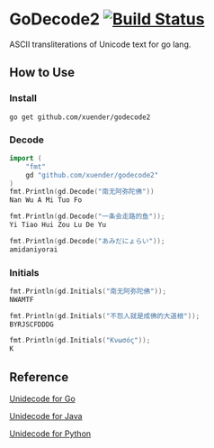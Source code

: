 GoDecode2
[![Build Status](https://travis-ci.org/xuender/godecode2.png)](https://travis-ci.org/xuender/godecode2)
========
ASCII transliterations of Unicode text for go lang.

## How to Use ##

### Install

```shell
go get github.com/xuender/godecode2
```

### Decode
```go
import (
    "fmt"
    gd "github.com/xuender/godecode2"
)
fmt.Println(gd.Decode("南无阿弥陀佛"))
Nan Wu A Mi Tuo Fo

fmt.Println(gd.Decode("一条会走路的鱼"));
Yi Tiao Hui Zou Lu De Yu

fmt.Println(gd.Decode("あみだにょらい"));
amidaniyorai
```
### Initials
```go
fmt.Println(gd.Initials("南无阿弥陀佛"));
NWAMTF

fmt.Println(gd.Initials("不怨人就是成佛的大道根"));
BYRJSCFDDDG

fmt.Println(gd.Initials("Κνωσός"));
K
```

## Reference ##

[Unidecode for Go](https://github.com/xuender/godecode)

[Unidecode for Java](https://github.com/xuender/unidecode)

[Unidecode for Python](https://pypi.python.org/pypi/Unidecode)
